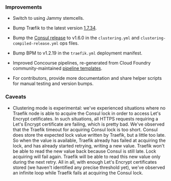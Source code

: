 ### Improvements

- Switch to using Jammy stemcells.

- Bump Træfik to the latest version [1.7.34](https://github.com/containous/traefik/releases/tag/v1.7.34).

- Bump the [Consul release](https://github.com/gstackio/gk-consul-boshrelease) to v1.6.0 in the `clustering.yml` and `clustering-compiled-release.yml` ops files.

- Bump BPM to v1.2.19 in the `traefik.yml` deployment manifest.

- Improved Concourse pipelines, re-generated from Cloud Foundry community-maintained [pipeline templates](https://github.com/cloudfoundry-community/pipeline-templates).

- For contributors, provide more documentation and share helper scripts for manual testing and version bumps.


### Caveats

- Clustering mode is experimental: we've experienced situations where no Traefik node is able to acquire the Consul lock in order to access Let's Encrypt cetificates. In such situations, all HTTPS requests requiring a Let's Encrypt certificate are failing, which is pretty bad. We've observed that the Traefik timeout for acquiring Consul lock is too short. Consul does store the expected lock value written by Traefik, but a little too late. So when the value is available, Traefik already has failed at acquiring the lock, and has already started retrying, writing a new value. Traefik won't be able to read the new value back because Consul is still late. Lock acquiring will fail again. Traefik will be able to read this new value only during the next retry. All in all, with enough Let's Encrypt certificates stored (we haven't identified any precise threshold yet), we've observed an infinite loop while Traefik fails at acquiring the Consul lock.

